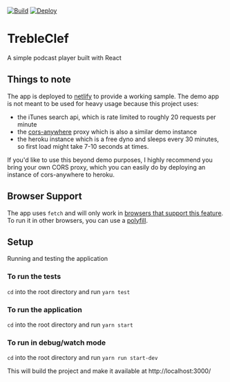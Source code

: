 [![Build](https://travis-ci.org/reggaemahn/trebleclef.svg?branch=master)](https://travis-ci.org/reggaemahn/trebleclef)  [![Deploy](https://api.netlify.com/api/v1/badges/1c6a44e6-91d1-4496-851f-3d0450166d7e/deploy-status)](https://app.netlify.com/sites/trebleclef/deploys)

# TrebleClef
A simple podcast player built with React

## Things to note
The app is deployed to [netlify](https://trebleclef.netlify.com/) to provide a working sample. The demo app is not meant to be used for heavy usage because this project uses:
- the iTunes search api, which is rate limited to roughly 20 requests per minute
- the [cors-anywhere](https://github.com/Rob--W/cors-anywhere#readme) proxy which is also a similar demo instance
- the heroku instance which is a free dyno and sleeps every 30 minutes, so first load might take 7-10 seconds at times.

If you'd like to use this beyond demo purposes, I highly recommend you bring your own CORS proxy, which you can easily do by deploying an instance of cors-anywhere to heroku.

## Browser Support
The app uses `fetch` and will only work in [browsers that support this feature](https://caniuse.com/#search=fetch). To run it in other browsers, you can use a [polyfill](https://github.com/github/fetch).

## Setup
Running and testing the application

### To run the tests
`cd` into the root directory and run `yarn test`


### To run the application
`cd` into the root directory and run `yarn start`

### To run in debug/watch mode
`cd` into the root directory and run `yarn run start-dev`

This will build the project and make it available at http://localhost:3000/
